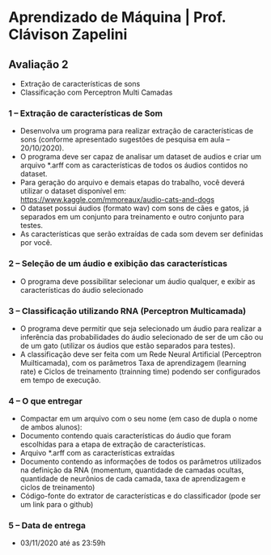 # Aprendizado de Máquina | Prof. Clávison Zapelini

## Avaliação 2
- Extração de características de sons
- Classificação com Perceptron Multi Camadas

### 1 – Extração de características de Som
- Desenvolva um programa para realizar extração de características de sons (conforme apresentado sugestões de pesquisa em aula – 20/10/2020).
- O programa deve ser capaz de analisar um dataset de audios e criar um arquivo *.arff com as características de todos os áudios contidos no dataset.
- Para geração do arquivo e demais etapas do trabalho, você deverá utilizar o dataset disponível em: https://www.kaggle.com/mmoreaux/audio-cats-and-dogs
- O dataset possui áudios (formato wav) com sons de cães e gatos, já separados em um conjunto para treinamento e outro conjunto para testes.
- As características que serão extraídas de cada som devem ser definidas por você.

### 2 – Seleção de um áudio e exibição das características
- O programa deve possibilitar selecionar um áudio qualquer, e exibir as características do áudio selecionado

### 3 – Classificação utilizando RNA (Perceptron Multicamada)
- O programa deve permitir que seja selecionado um áudio para realizar a inferência das probabilidades do áudio selecionado de ser de um cão ou de um gato (utilizar os áudios que estão separados para testes).
- A classificação deve ser feita com um Rede Neural Artificial (Perceptron Muilticamada), com os parâmetros Taxa de aprendizagem (learning rate) e Ciclos de treinamento (trainning time) podendo ser configurados em tempo de execução.

### 4 – O que entregar
- Compactar em um arquivo com o seu nome (em caso de dupla o nome de ambos alunos):
- Documento contendo quais características do áudio que foram escolhidas para a etapa de extração de características.
- Arquivo *.arff com as características extraídas
- Documento contendo as informações de todos os parâmetros utilizados na definição da RNA (momentum, quantidade de camadas ocultas, quantidade de neurônios de cada camada, taxa de aprendizagem e ciclos de treinamento)
- Código-fonte do extrator de características e do classificador (pode ser um link para o github)

### 5 – Data de entrega
- 03/11/2020 até as 23:59h
